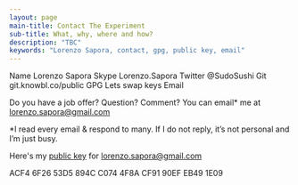 ```yaml
---
layout: page
main-title: Contact The Experiment
sub-title: What, why, where and how?
description: "TBC"
keywords: "Lorenzo Sapora, contact, gpg, public key, email"
---
```


Name Lorenzo Sapora
Skype Lorenzo.Sapora
Twitter @SudoSushi
Git git.knowbl.co/public
GPG Lets swap keys
Email

Do you have a job offer? Question? Comment? You can email* me at lorenzo.sapora@gmail.com

*I read every email & respond to many. If I do not reply, it’s not personal and I’m just busy.

Here's my <a href="https://sush.us/public.key">public key</a> for lorenzo.sapora@gmail.com

ACF4 6F26 53D5 894C C074
4F8A CF91 90EF EB49 1E09
